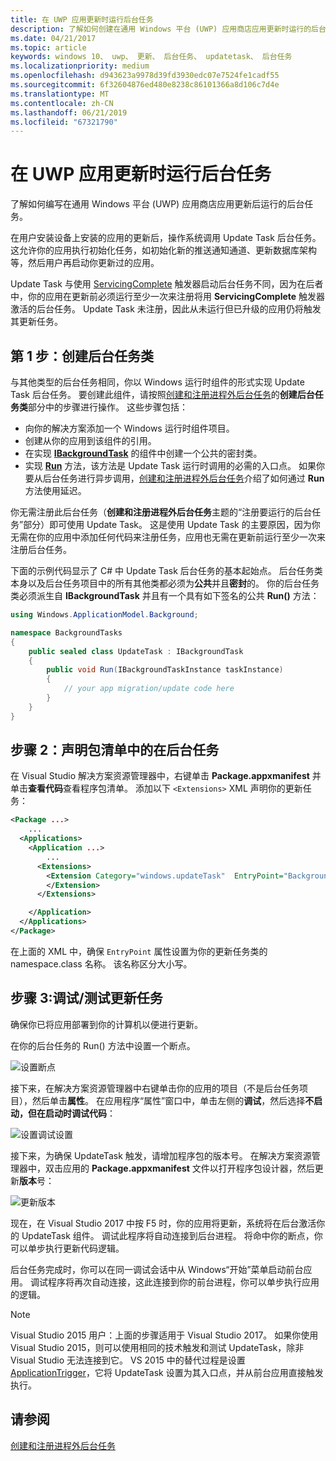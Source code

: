 ```yaml
---
title: 在 UWP 应用更新时运行后台任务
description: 了解如何创建在通用 Windows 平台 (UWP) 应用商店应用更新时运行的后台任务。
ms.date: 04/21/2017
ms.topic: article
keywords: windows 10、 uwp、 更新、 后台任务、 updatetask、 后台任务
ms.localizationpriority: medium
ms.openlocfilehash: d943623a9978d39fd3930edc07e7524fe1cadf55
ms.sourcegitcommit: 6f32604876ed480e8238c86101366a8d106c7d4e
ms.translationtype: MT
ms.contentlocale: zh-CN
ms.lasthandoff: 06/21/2019
ms.locfileid: "67321790"
---
```

# <a name="run-a-background-task-when-your-uwp-app-is-updated"></a>在 UWP 应用更新时运行后台任务

了解如何编写在通用 Windows 平台 (UWP) 应用商店应用更新后运行的后台任务。

在用户安装设备上安装的应用的更新后，操作系统调用 Update Task 后台任务。 这允许你的应用执行初始化任务，如初始化新的推送通知通道、更新数据库架构等，然后用户再启动你更新过的应用。

Update Task 与使用 [ServicingComplete](https://docs.microsoft.com/uwp/api/Windows.ApplicationModel.Background.SystemTriggerType) 触发器启动后台任务不同，因为在后者中，你的应用在更新前必须运行至少一次来注册将用 **ServicingComplete** 触发器激活的后台任务。  Update Task 未注册，因此从未运行但已升级的应用仍将触发其更新任务。

## <a name="step-1-create-the-background-task-class"></a>第 1 步：创建后台任务类

与其他类型的后台任务相同，你以 Windows 运行时组件的形式实现 Update Task 后台任务。 要创建此组件，请按照[创建和注册进程外后台任务](https://docs.microsoft.com/windows/uwp/launch-resume/create-and-register-a-background-task)的**创建后台任务类**部分中的步骤进行操作。 这些步骤包括：

- 向你的解决方案添加一个 Windows 运行时组件项目。
- 创建从你的应用到该组件的引用。
- 在实现 [**IBackgroundTask**](https://docs.microsoft.com/uwp/api/Windows.ApplicationModel.Background.IBackgroundTask) 的组件中创建一个公共的密封类。
- 实现 [**Run**](https://docs.microsoft.com/uwp/api/windows.applicationmodel.background.ibackgroundtask.run) 方法，该方法是 Update Task 运行时调用的必需的入口点。 如果你要从后台任务进行异步调用，[创建和注册进程外后台任务](https://docs.microsoft.com/windows/uwp/launch-resume/create-and-register-a-background-task)介绍了如何通过 **Run** 方法使用延迟。

你无需注册此后台任务（**创建和注册进程外后台任务**主题的“注册要运行的后台任务”部分）即可使用 Update Task。 这是使用 Update Task 的主要原因，因为你无需在你的应用中添加任何代码来注册任务，应用也无需在更新前运行至少一次来注册后台任务。

下面的示例代码显示了 C# 中 Update Task 后台任务的基本起始点。 后台任务类本身以及后台任务项目中的所有其他类都必须为**公共**并且**密封**的。 你的后台任务类必须派生自 **IBackgroundTask** 并且有一个具有如下签名的公共 **Run()** 方法：

```cs
using Windows.ApplicationModel.Background;

namespace BackgroundTasks
{
    public sealed class UpdateTask : IBackgroundTask
    {
        public void Run(IBackgroundTaskInstance taskInstance)
        {
            // your app migration/update code here
        }
    }
}
```

## <a name="step-2-declare-your-background-task-in-the-package-manifest"></a>步骤 2：声明包清单中的在后台任务

在 Visual Studio 解决方案资源管理器中，右键单击 **Package.appxmanifest** 并单击**查看代码**查看程序包清单。 添加以下 `<Extensions>` XML 声明你的更新任务：

```XML
<Package ...>
    ...
  <Applications>  
    <Application ...>  
        ...
      <Extensions>  
        <Extension Category="windows.updateTask"  EntryPoint="BackgroundTasks.UpdateTask">  
        </Extension>  
      </Extensions>

    </Application>  
  </Applications>  
</Package>
```

在上面的 XML 中，确保 `EntryPoint` 属性设置为你的更新任务类的 namespace.class 名称。 该名称区分大小写。

## <a name="step-3-debugtest-your-update-task"></a>步骤 3:调试/测试更新任务

确保你已将应用部署到你的计算机以便进行更新。

在你的后台任务的 Run() 方法中设置一个断点。

![设置断点](images/run-func-breakpoint.png)

接下来，在解决方案资源管理器中右键单击你的应用的项目（不是后台任务项目），然后单击**属性**。 在应用程序“属性”窗口中，单击左侧的**调试**，然后选择**不启动，但在启动时调试代码**：

![设置调试设置](images/do-not-launch-but-debug.png)

接下来，为确保 UpdateTask 触发，请增加程序包的版本号。 在解决方案资源管理器中，双击应用的 **Package.appxmanifest** 文件以打开程序包设计器，然后更新**版本**号：

![更新版本](images/bump-version.png)

现在，在 Visual Studio 2017 中按 F5 时，你的应用将更新，系统将在后台激活你的 UpdateTask 组件。 调试此程序将自动连接到后台进程。 将命中你的断点，你可以单步执行更新代码逻辑。

后台任务完成时，你可以在同一调试会话中从 Windows“开始”菜单启动前台应用。 调试程序将再次自动连接，这此连接到你的前台进程，你可以单步执行应用的逻辑。

> [!NOTE]
> Visual Studio 2015 用户：上面的步骤适用于 Visual Studio 2017。 如果你使用 Visual Studio 2015，则可以使用相同的技术触发和测试 UpdateTask，除非 Visual Studio 无法连接到它。 VS 2015 中的替代过程是设置 [ApplicationTrigger](https://docs.microsoft.com/windows/uwp/launch-resume/trigger-background-task-from-app)，它将 UpdateTask 设置为其入口点，并从前台应用直接触发执行。

## <a name="see-also"></a>请参阅

[创建和注册进程外后台任务](https://docs.microsoft.com/windows/uwp/launch-resume/create-and-register-a-background-task)
